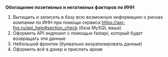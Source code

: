 **Обогащение позитивных и негативных факторов по ИНН**

1) Вытащить и записать в базу всю возможную информацию о рисках компании по ИНН при помощи сервиса https://api-fns.ru/api_help#section_check  (база MySQL ваша)
2) Оформить API эндпоинт с помощью fastapi, который будет возвращать эти данные 
3) Небольшой фронтик (буквально визуализировать данные)
4) Оформить всё в докер и прислать архив
